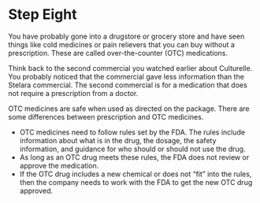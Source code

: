 # Step Eight

You have probably gone into a drugstore or grocery store and have seen things like cold medicines or pain relievers that you can buy without a prescription. These are called over-the-counter (OTC) medications.  

Think back to the second commercial you watched earlier about Culturelle. You probably noticed that the commercial gave less information than the Stelara commercial. The second commercial is for a medication that does not require a prescription from a doctor. 

OTC medicines are safe when used as directed on the package. There are some differences between prescription and OTC medicines.
- OTC medicines need to follow rules set by the FDA. The rules include information about what is in the drug, the dosage, the safety information, and guidance for who should or should not use the drug.
- As long as an OTC drug meets these rules, the FDA does not review or approve the medication.
- If the OTC drug includes a new chemical or does not “fit” into the rules, then the company needs to work with the FDA to get the new OTC drug approved. 
